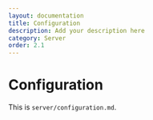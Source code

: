 ```yaml
---
layout: documentation
title: Configuration
description: Add your description here
category: Server
order: 2.1
---
```


# Configuration

This is `server/configuration.md`.
